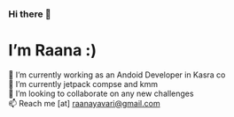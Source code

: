 ### Hi there 👋
# I’m Raana :)

🔭 I’m currently working as an Andoid Developer in Kasra co <br />
🌱 I’m currently jetpack compse and kmm  <br />
👯 I’m looking to collaborate on any new challenges <br />
📫  Reach me [at] raanayavari@gmail.com <br />
<!--
**raanaYavari/raanaYavari** is a ✨ _special_ ✨ repository because its `README.md` (this file) appears on your GitHub profile.

Here are some ideas to get you started:

 
- 
- 🤔 I’m looking for help with ...
- 💬 Ask me about ...
- 😄 Pronouns: ...
- ⚡ Fun fact: ...
-->
